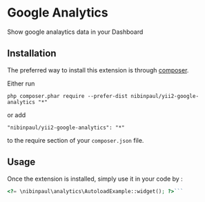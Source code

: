 Google Analytics
================
Show google analaytics data in your Dashboard

Installation
------------

The preferred way to install this extension is through [composer](http://getcomposer.org/download/).

Either run

```
php composer.phar require --prefer-dist nibinpaul/yii2-google-analytics "*"
```

or add

```
"nibinpaul/yii2-google-analytics": "*"
```

to the require section of your `composer.json` file.


Usage
-----

Once the extension is installed, simply use it in your code by  :

```php
<?= \nibinpaul\analytics\AutoloadExample::widget(); ?>```